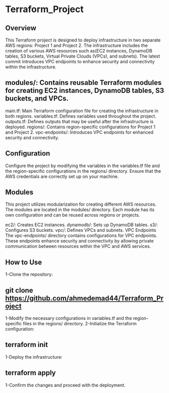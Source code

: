 # Terraform_Project
## Overview

This Terraform project is designed to deploy infrastructure in two separate AWS regions: Project 1 and Project 2.
The infrastructure includes the creation of various AWS resources such as(EC2 instances, DynamoDB tables, S3 buckets, Virtual Private Clouds (VPCs), and subnets).
The latest commit introduces VPC endpoints to enhance security and connectivity within the infrastructure.

## modules/: Contains reusable Terraform modules for creating EC2 instances, DynamoDB tables, S3 buckets, and VPCs.
main.tf: Main Terraform configuration file for creating the infrastructure in both regions.
variables.tf: Defines variables used throughout the project.
outputs.tf: Defines outputs that may be useful after the infrastructure is deployed.
regions/: Contains region-specific configurations for Project 1 and Project 2.
vpc-endpoints/: Introduces VPC endpoints for enhanced security and connectivity.
## Configuration
Configure the project by modifying the variables in the variables.tf file and the region-specific configurations in the regions/ directory. Ensure that the AWS credentials are correctly set up on your machine.

## Modules
This project utilizes modularization for creating different AWS resources. The modules are located in the modules/ directory. Each module has its own configuration and can be reused across regions or projects.

ec2/: Creates EC2 instances.
dynamodb/: Sets up DynamoDB tables.
s3/: Configures S3 buckets.
vpc/: Defines VPCs and subnets.
VPC Endpoints
The vpc-endpoints/ directory contains configurations for VPC endpoints. These endpoints enhance security and connectivity by allowing private communication between resources within the VPC and AWS services.

## How to Use
1-Clone the repository:
## git clone https://github.com/ahmedemad44/Terraform_Project

1-Modify the necessary configurations in variables.tf and the region-specific files in the regions/ directory.
2-Initialize the Terraform configuration:
## terraform init
1-Deploy the infrastructure:
## terraform apply
1-Confirm the changes and proceed with the deployment.

